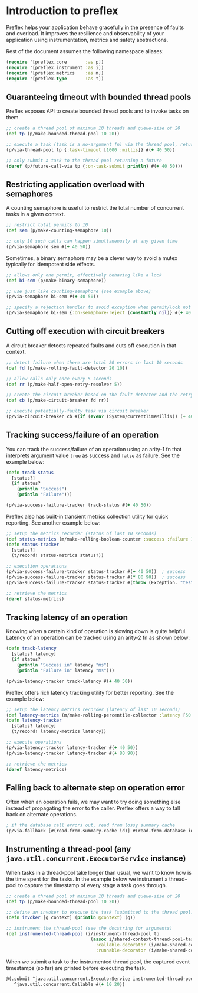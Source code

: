 # Introduction to preflex

<!---
TODO: write [great documentation](http://jacobian.org/writing/what-to-write/)
-->

Preflex helps your application behave gracefully in the presence of faults and overload. It improves the resilience
and observability of your application using instrumentation, metrics and safety abstractions.

Rest of the document assumes the following namespace aliases:

```clojure
(require '[preflex.core       :as p])
(require '[preflex.instrument :as i])
(require '[preflex.metrics    :as m])
(require '[preflex.type       :as t])
```


## Guaranteeing timeout with bounded thread pools

Preflex exposes API to create bounded thread pools and to invoke tasks on them.

```clojure
;; create a thread pool of maximum 10 threads and queue-size of 20
(def tp (p/make-bounded-thread-pool 10 20))

;; execute a task (task is a no-argument fn) via the thread pool, returning task result
(p/via-thread-pool tp {:task-timeout [1000 :millis]} #(+ 40 50))

;; only submit a task to the thread pool returning a future
(deref (p/future-call-via tp {:on-task-submit println} #(+ 40 50)))
```


## Restricting application overload with semaphores

A counting semaphore is useful to restrict the total number of concurrent tasks in a given context.

```clojure
;; restrict total permits to 10
(def sem (p/make-counting-semaphore 10))

;; only 10 such calls can happen simultaneously at any given time
(p/via-semaphore sem #(+ 40 50))
```

Sometimes, a binary semaphore may be a clever way to avoid a mutex typically for idempotent side effects.

```clojure
;; allows only one permit, effectively behaving like a lock
(def bi-sem (p/make-binary-semaphore))

;; use just like counting-semaphore (see example above)
(p/via-semaphore bi-sem #(+ 40 50))

;; specify a rejection handler to avoid exception when permit/lock not acquired
(p/via-semaphore bi-sem {:on-semaphore-reject (constantly nil)} #(+ 40 50))
```


## Cutting off execution with circuit breakers

A circuit breaker detects repeated faults and cuts off execution in that context.

```clojure
;; detect failure when there are total 20 errors in last 10 seconds
(def fd (p/make-rolling-fault-detector 20 10))

;; allow calls only once every 5 seconds
(def rr (p/make-half-open-retry-resolver 5))

;; create the circuit breaker based on the fault detector and the retry resolver
(def cb (p/make-circuit-breaker fd rr))

;; execute potentially-faulty task via circuit breaker
(p/via-circuit-breaker cb #(if (even? (System/currentTimeMillis)) (+ 40 50) (throw (Exception. "test"))))
```


## Tracking success/failure of an operation

You can track the success/failure of an operation using an arity-1 fn that interprets argument value `true` as success
and `false` as failure. See the example below:

```clojure
(defn track-status
  [status?]
  (if status?
    (println "Success")
    (println "Failure")))

(p/via-success-failure-tracker track-status #(+ 40 50))
```

Preflex also has built-in transient metrics collection utility for quick reporting. See another example below:

```clojure
;; setup the metrics recorder (status of last 10 seconds)
(def status-metrics (m/make-rolling-boolean-counter :success :failure 10))
(defn status-tracker
  [status?]
  (t/record! status-metrics status?))

;; execution operations
(p/via-success-failure-tracker status-tracker #(+ 40 50))  ; success
(p/via-success-failure-tracker status-tracker #(* 80 90))  ; success
(p/via-success-failure-tracker status-tracker #(throw (Exception. "test")))  ; failure

;; retrieve the metrics
(deref status-metrics)
```


## Tracking latency of an operation

Knowing when a certain kind of operation is slowing down is quite helpful. Latency of an operation can be tracked
using an arity-2 fn as shown below:

```clojure
(defn track-latency
  [status? latency]
  (if status?
    (println "Success in" latency "ms")
    (println "Failure in" latency "ms")))

(p/via-latency-tracker track-latency #(+ 40 50))
```

Preflex offers rich latency tracking utility for better reporting. See the example below:

```clojure
;; setup the latency metrics recorder (latency of last 10 seconds)
(def latency-metrics (m/make-rolling-percentile-collector :latency [50 90 95 99 99.5] 10))
(defn latency-tracker
  [status? latency]
  (t/record! latency-metrics latency))

;; execute operations
(p/via-latency-tracker latency-tracker #(+ 40 50))
(p/via-latency-tracker latency-tracker #(+ 80 90))

;; retrieve the metrics
(deref latency-metrics)
```


## Falling back to alternate step on operation error

Often when an operation fails, we may want to try doing something else instead of propagating the error to the caller.
Preflex offers a way to fall back on alternate operations.

```clojure
; if the database call errors out, read from lossy summary cache
(p/via-fallback [#(read-from-summary-cache id)] #(read-from-database id))
```


## Instrumenting a thread-pool (any `java.util.concurrent.ExecutorService` instance)

When tasks in a thread-pool take longer than usual, we want to know how is the time spent for the tasks. In the example
below we instrument a thread-pool to capture the timestamp of every stage a task goes through.

```clojure
;; create a thread pool of maximum 10 threads and queue-size of 20
(def tp (p/make-bounded-thread-pool 10 20))

;; define an invoker to execute the task (submitted to the thread pool) as a no-arg fn
(defn invoker [g context] (println @context) (g))

;; instrument the thread-pool (see the docstring for arguments)
(def instrumented-thread-pool (i/instrument-thread-pool tp
                                (assoc i/shared-context-thread-pool-task-wrappers-millis
                                  :callable-decorator (i/make-shared-context-callable-decorator invoker)
                                  :runnable-decorator (i/make-shared-context-runnable-decorator invoker))))
```

When we submit a task to the instrumented thread pool, the captured event timestamps (so far) are printed before
executing the task.

```clojure
@(.submit ^java.util.concurrent.ExecutorService instrumented-thread-pool
   ^java.util.concurrent.Callable #(+ 10 20))
```
